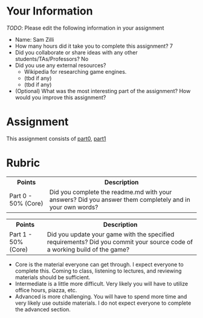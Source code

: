 # Your Information

*TODO*: Please edit the following information in your assignment

* Name: Sam Zilli
* How many hours did it take you to complete this assignment? 7
* Did you collaborate or share ideas with any other students/TAs/Professors?  No
* Did you use any external resources? 
  * Wikipedia for researching game engines.
  * (tbd if any)
  * (tbd if any)
* (Optional) What was the most interesting part of the assignment? How would you improve this assignment?

# Assignment

This assignment consists of [part0](./part0), [part1](./part1) 

# Rubric


<table>
  <tbody>
    <tr>
      <th>Points</th>
      <th align="center">Description</th>
    </tr>
    <tr>
      <td>Part 0 - 50% (Core)</td>
      <td align="left">Did you complete the readme.md with your answers? Did you answer them completely and in your own words?</td>
    </tr>
  </tbody>
</table>

<table>
  <tbody>
    <tr>
      <th>Points</th>
      <th align="center">Description</th>
    </tr>
    <tr>
      <td>Part 1 - 50% (Core)</td>
      <td align="left">Did you update your game with the specified requirements? Did you commit your source code of a working build of the game?</td>
    </tr>
  </tbody>
</table>

* Core is the material everyone can get through. I expect everyone to complete this. Coming to class, listening to lectures, and reviewing materials should be sufficient.
* Intermediate is a little more difficult. Very likely you will have to utilize office hours, piazza, etc.
* Advanced is more challenging. You will have to spend more time and very likely use outside materials. I do not expect everyone to complete the advanced section.

